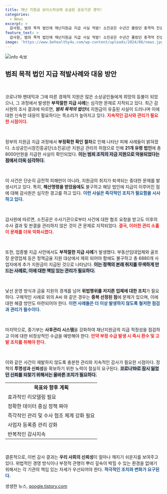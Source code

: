 ```yaml
---
title: 재난 지원금 보이스피싱에 송금된 공공기관 경악!
categories:
  - News
excerpt: >
  감사원, 범죄 목적 법인에 재난지원금 지급 사실 적발! 소진공은 수년간 몰랐던 충격적 진실. 과연 정부 지원금은 어디로 흘렀을까? 클릭하면 더 자세한 내용 확인 가능합니다!
feature_text: >
  감사원, 범죄 목적 법인에 재난지원금 지급 사실 적발! 소진공은 수년간 몰랐던 충격적 진실. 과연 정부 지원금은 어디로 흘렀을까? 클릭하면 더 자세한 내용 확인 가능합니다!
image: 'https://www.behealthy4u.com/wp-content/uploads/2024/06/news.jpg'
---
```


<p><img src="https://www.behealthy4u.com/wp-content/uploads/2024/06/news.jpg" alt="info 속보" /></p>

<h2 data-ke-size="size26">범죄 목적 법인 지급 적발사례와 대응 방안</h2>

<p data-ke-size="size16">&nbsp;</p>

<p>코로나19 팬데믹과 그에 따른 경제적 지원은 많은 소상공인들에게 희망의 등불이 되었으나, 그 과정에서 발생한 <strong>부적절한 지급 사례</strong>는 심각한 문제로 지적되고 있다. 최근 감사원의 조사 결과에 따르면, <strong><em>범죄 목적의 법인</em></strong>에 지원금이 유출된 사실이 드러나며 이에 대한 신속한 대응이 필요하다는 목소리가 높아지고 있다. <b><span style="color: #ee2323;">지속적인 감사와 관리가 필요한 시점이다.</span></b> </p>

<p data-ke-size="size16">&nbsp;</p>

<p>정부의 지원금 지급 과정에서 <strong>부정확한 확인 절차</strong>로 인해 나타난 피해 사례들이 밝혀졌다. 소상공인시장진흥공단(소진공)은 지원금 관리의 허점으로 인해 <strong>21개 유령 법인</strong>에 총 8000만원을 지급한 사실이 확인되었다. <b><span style="background-color: #21538527;">이는 범죄 조직의 자금 지원으로 악용되었다는 점에서 더욱 심각하다.</span></b> </p>

<p data-ke-size="size16">&nbsp;</p>

<p>이 사건은 단순히 금전적 피해만이 아니라, 지원금의 취지가 퇴색되는 중대한 문제를 발생시키고 있다. 특히, <strong>해산명령을 받았음에도</strong> 불구하고 해당 법인에 지급이 이루어진 점에 대해 감사원은 심각한 경고를 하고 있다. <b><span style="color: #1a5490;">이런 사실은 즉각적인 조치가 필요함을 시사하고 있다.</span></b></p>

<p data-ke-size="size16">&nbsp;</p>

<p>감사원에 따르면, 소진공은 수사기관으로부터 사건에 대한 협조 요청을 받고도 이후의 수사 결과 및 판결을 관리하지 않은 것이 큰 문제로 지적되었다. <b><span style="color: #ee2323;">결국, 이러한 <strong>관리 소홀</strong>이 문제를 더욱 악화시켰다.</span></b> </p>

<p data-ke-size="size16">&nbsp;</p>

<p>또한, 업종별 지급 사안에서도 <strong>부적절한 지급 사례</strong>가 발생했다. 부동산임대업체와 골프장 운영업체 등은 정책금융 지원 대상에서 제외 되어야 함에도 불구하고 총 6880개 사업자에게 추가 지원금이 지급된 것으로 나타났다. <b><span style="background-color: #21538527;">이는 정책의 본래 취지를 무색하게 만드는 사례로, 이에 대한 책임 있는 관리가 필요하다.</span></b> </p>

<p data-ke-size="size16">&nbsp;</p>

<p>낯선 운영 방식과 금융 지원의 경계를 넘어 <strong>위법행위를 저지른 업체에 대한 조치</strong>가 필요하다. 구체적인 사례로 위의 A씨 와 같은 경우는 <strong>중복 선정된 점</strong>에 문제가 있으며, 이에 대한 해결 방안도 마련되어야 한다. <b><span style="color: #1a5490;">이런 사례들은 더 이상 발생하지 않도록 철저한 점검과 관리가 필수이다.</span></b> </p>

<p data-ke-size="size16">&nbsp;</p>

<p>마지막으로, 중기부는 <strong>사후관리 시스템</strong>을 강화하여 재난지원금의 지급 적정성을 점검하고 이에 대한 비정상적인 수급을 예방해야 한다. <b><span style="color: #ee2323;">만약 부정 수급 발생 시 즉시 환수 및 고발 조치를 취해야 한다.</span></b> </p>

<p data-ke-size="size16">&nbsp;</p>

<p>이와 같은 사건이 재발하지 않도록 충분한 관리와 지속적인 감사가 필요한 시점이다. 정책의 <strong>투명성과 신뢰성</strong>을 확보하기 위한 노력이 절실히 요구된다. <b><span style="background-color: #21538527;">코로나19로 잠시 잃었던 신뢰를 되찾기 위해서는 올바른 조치가 필요하다.</span></b> </p>

<table>
<tr>
<td style="text-align: center; height: 17px;"><b>목표와 향후 계획</b></td>
</tr>
<tr>
<td>효과적인 리모델링 필요</td>
</tr>
<tr>
<td>정확한 데이터 중심 정책 짜야</td>
</tr>
<tr>
<td>즉각적인 관리 및 수사 협조 체계 강화 필요</td>
</tr>
<tr>
<td>사업자 등록증 관리 강화</td>
</tr>
<tr>
<td>반복적인 감사지속</td>
</tr>
</table>

<p data-ke-size="size16">&nbsp;</p>

<p>결론적으로, 이번 감사 결과는 <strong>우리 사회의 신뢰성</strong>이 얼마나 깨지기 쉬운지를 보여주고 있다. 위법적인 경영 방식이나 부정적 관행이 뿌리 깊숙이 박힐 수 있는 환경을 없애기 위해서는 각 기관의 책임 있는 자세가 우선되어야 한다. <b><span style="color: #1a5490;">적극적인 조치와 변화가 요구된다.</span></b> </p>
생생한 뉴스, <a href="https://qoogle.tistory.com" rel="dofollow">qoogle.tistory.com</a>


